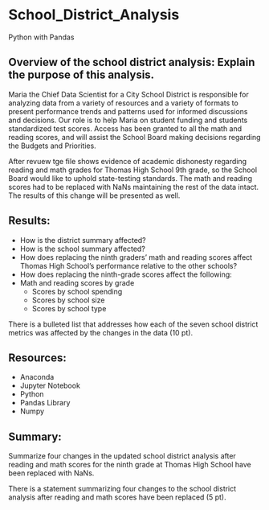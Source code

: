 # School_District_Analysis

Python with Pandas

## Overview of the school district analysis: Explain the purpose of this analysis.

Maria the Chief Data Scientist for a City School District is responsible for analyzing data from a variety of resources and a variety of formats to present performance trends and patterns used for informed discussions and decisions. Our role is to help Maria on student funding and students standardized test scores. Access has been granted to all the math and reading scores, and will assist the School Board making decisions regarding the Budgets and Priorities. 

After revuew tge file shows evidence of academic dishonesty regarding reading and math grades for Thomas High School 9th grade, so the School Board would like to uphold state-testing standards. The math and reading scores had to be replaced with NaNs maintaining the rest of the data intact. The results of this change will be presented as well. 

## Results:

- How is the district summary affected?
- How is the school summary affected?
- How does replacing the ninth graders’ math and reading scores affect Thomas High School’s performance relative to the other schools?
- How does replacing the ninth-grade scores affect the following:
- Math and reading scores by grade
	- Scores by school spending
	- Scores by school size
	- Scores by school type

There is a bulleted list that addresses how each of the seven school district metrics was affected by the changes in the data (10 pt).

## Resources:

- Anaconda
- Jupyter Notebook
- Python
- Pandas Library
- Numpy

## Summary:

Summarize four changes in the updated school district analysis after reading and math scores for the ninth grade at Thomas High School have been replaced with NaNs.

There is a statement summarizing four changes to the school district analysis after reading and math scores have been replaced (5 pt). 
